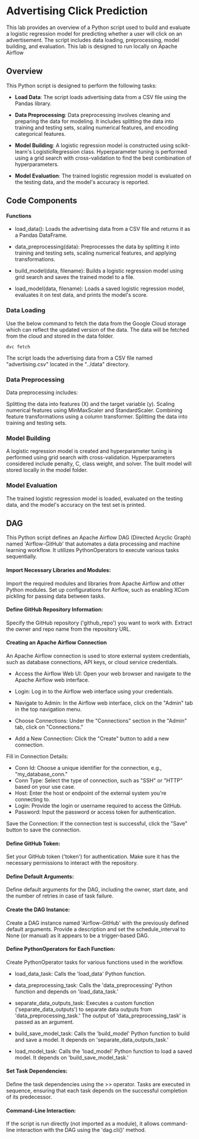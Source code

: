 # Advertising Click Prediction

This lab provides an overview of a Python script used to build and evaluate a logistic regression model for predicting whether a user will click on an advertisement. The script includes data loading, preprocessing, model building, and evaluation. This lab is designed to run locally on Apache Airflow

## Overview
This Python script is designed to perform the following tasks:

- **Load Data**: The script loads advertising data from a CSV file using the Pandas library.

- **Data Preprocessing**: Data preprocessing involves cleaning and preparing the data for modeling. It includes splitting the data into training and testing sets, scaling numerical features, and encoding categorical features.

- **Model Building**: A logistic regression model is constructed using scikit-learn's LogisticRegression class. Hyperparameter tuning is performed using a grid search with cross-validation to find the best combination of hyperparameters.

- **Model Evaluation**: The trained logistic regression model is evaluated on the testing data, and the model's accuracy is reported.


## Code Components

#### Functions
- load_data(): Loads the advertising data from a CSV file and returns it as a Pandas DataFrame.

- data_preprocessing(data): Preprocesses the data by splitting it into training and testing sets, scaling numerical features, and applying transformations.

- build_model(data, filename): Builds a logistic regression model using grid search and saves the trained model to a file.

- load_model(data, filename): Loads a saved logistic regression model, evaluates it on test data, and prints the model's score.

### Data Loading

Use the below command to fetch the data from the Google Cloud storage which can reflect the updated version of the data. The data will be fetched from the cloud and stored in the data folder.
```commandline
dvc fetch
```
The script loads the advertising data from a CSV file named "advertising.csv" located in the "../data" directory.

### Data Preprocessing
Data preprocessing includes:

Splitting the data into features (X) and the target variable (y).
Scaling numerical features using MinMaxScaler and StandardScaler.
Combining feature transformations using a column transformer.
Splitting the data into training and testing sets.
### Model Building
A logistic regression model is created and hyperparameter tuning is performed using grid search with cross-validation. Hyperparameters considered include penalty, C, class weight, and solver. The built model will stored locally in the model folder.

### Model Evaluation
The trained logistic regression model is loaded, evaluated on the testing data, and the model's accuracy on the test set is printed.


## DAG
This Python script defines an Apache Airflow DAG (Directed Acyclic Graph) named 'Airflow-GitHub' that automates a data processing and machine learning workflow. It utilizes PythonOperators to execute various tasks sequentially.

#### Import Necessary Libraries and Modules:

Import the required modules and libraries from Apache Airflow and other Python modules.
Set up configurations for Airflow, such as enabling XCom pickling for passing data between tasks.
#### Define GitHub Repository Information:

Specify the GitHub repository ('github_repo') you want to work with.
Extract the owner and repo name from the repository URL.

#### Creating an Apache Airflow Connection
An Apache Airflow connection is used to store external system credentials, such as database connections, API keys, or cloud service credentials. 

- Access the Airflow Web UI: Open your web browser and navigate to the Apache Airflow web interface.
- Login: Log in to the Airflow web interface using your credentials.

- Navigate to Admin: In the Airflow web interface, click on the "Admin" tab in the top navigation menu.

- Choose Connections: Under the "Connections" section in the "Admin" tab, click on "Connections."

- Add a New Connection: Click the "Create" button to add a new connection.

Fill in Connection Details:

- Conn Id: Choose a unique identifier for the connection, e.g., "my_database_conn."
- Conn Type: Select the type of connection, such as "SSH" or "HTTP" based on your use case.
- Host: Enter the host or endpoint of the external system you're connecting to.
- Login: Provide the login or username required to access the GitHub.
- Password: Input the password or access token for authentication.

Save the Connection: If the connection test is successful, click the "Save" button to save the connection.

#### Define GitHub Token:

Set your GitHub token ('token') for authentication. Make sure it has the necessary permissions to interact with the repository.
#### Define Default Arguments:

Define default arguments for the DAG, including the owner, start date, and the number of retries in case of task failure.
#### Create the DAG Instance:

Create a DAG instance named 'Airflow-GitHub' with the previously defined default arguments.
Provide a description and set the schedule_interval to None (or manual) as it appears to be a trigger-based DAG.
#### Define PythonOperators for Each Function:

Create PythonOperator tasks for various functions used in the workflow.

- load_data_task: Calls the 'load_data' Python function.

- data_preprocessing_task: Calls the 'data_preprocessing' Python function and depends on 'load_data_task.'

- separate_data_outputs_task: Executes a custom function ('separate_data_outputs') to separate data outputs from 'data_preprocessing_task.' The output of 'data_preprocessing_task' is passed as an argument.

- build_save_model_task: Calls the 'build_model' Python function to build and save a model. It depends on 'separate_data_outputs_task.'

- load_model_task: Calls the 'load_model' Python function to load a saved model. It depends on 'build_save_model_task.'

#### Set Task Dependencies:

Define the task dependencies using the >> operator. Tasks are executed in sequence, ensuring that each task depends on the successful completion of its predecessor.
#### Command-Line Interaction:

If the script is run directly (not imported as a module), it allows command-line interaction with the DAG using the 'dag.cli()' method.




